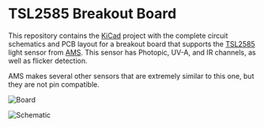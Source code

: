 # TSL2585 Breakout Board

This repository contains the [KiCad](http://kicad.org/) project
with the complete circuit schematics and PCB layout for a breakout
board that supports the [TSL2585](https://ams.com/en/tsl2585) light sensor from
[AMS](https://ams-osram.com/). This sensor has Photopic, UV-A, and IR channels,
as well as flicker detection.

AMS makes several other sensors that are extremely similar to this one, but they
are not pin compatible.

![Board](https://raw.githubusercontent.com/dkonigsberg/tsl2585-breakout/master/docs/images/pcb-model.jpg)

![Schematic](https://raw.githubusercontent.com/dkonigsberg/tsl2585-breakout/master/docs/images/schematic.png)

